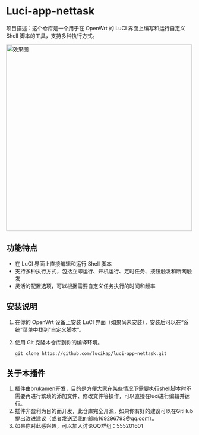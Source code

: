 # Luci-app-nettask

项目描述：这个仓库是一个用于在 OpenWrt 的 LuCI 界面上编写和运行自定义 Shell 脚本的工具，支持多种执行方式。

<img src="https://github.com/lucikap/luci-app-nettask/blob/main/png/Overview.png" alt="效果图" width="500">

## 功能特点

- 在 LuCI 界面上直接编辑和运行 Shell 脚本
- 支持多种执行方式，包括立即运行、开机运行、定时任务、按钮触发和断网触发
- 灵活的配置选项，可以根据需要自定义任务执行的时间和频率

## 安装说明

1. 在你的 OpenWrt 设备上安装 LuCI 界面（如果尚未安装），安装后可以在“系统”菜单中找到“自定义脚本”。

2. 使用 Git 克隆本仓库到你的编译环境。

   ```shell
   git clone https://github.com/lucikap/luci-app-nettask.git

## 关于本插件

1. 插件由brukamen开发，目的是方便大家在某些情况下需要执行shell脚本时不需要再进行繁琐的添加文件、修改文件等操作，可以直接在luci进行编辑并运行。
2. 插件非盈利为目的而开发，此仓库完全开源，如果你有好的建议可以在GitHub提出改进建议（或者发送至我的邮箱169296793@qq.com）。
3. 如果你对此感兴趣，可以加入讨论QQ群组：555201601
